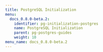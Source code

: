 ```yaml
---
title: PostgreSQL Initialization
menu:
  docs_0.8.0-beta.2:
    identifier: pg-initialization-postgres
    name: PostgreSQL Initialization
    parent: pg-postgres-guides
    weight: 10
menu_name: docs_0.8.0-beta.2
---
```

